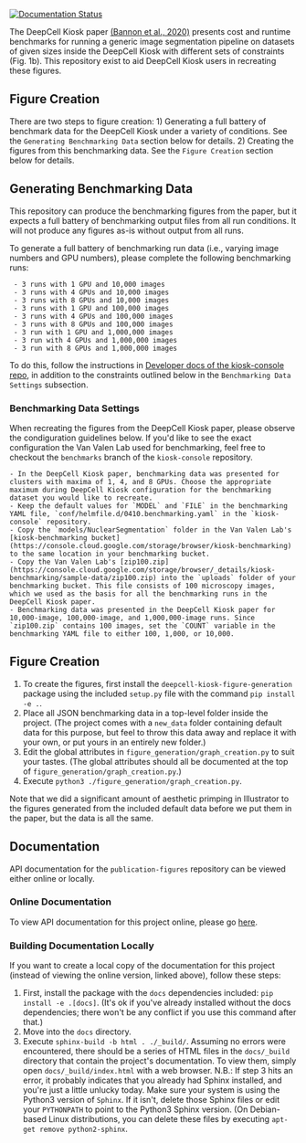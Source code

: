 [![Documentation Status](https://readthedocs.org/projects/deepcell-kiosk-figure-generation/badge/?version=latest)](https://deepcell-kiosk-figure-generation.readthedocs.io/en/latest/?badge=latest)

The DeepCell Kiosk paper [(Bannon et al., 2020)](<https://www.biorxiv.org/content/10.1101/505032v3>) presents cost and runtime benchmarks for running a generic image segmentation pipeline on datasets of given sizes inside the DeepCell Kiosk with different sets of constraints (Fig. 1b). This repository exist to aid DeepCell Kiosk users in recreating these figures.
 
## Figure Creation

There are two steps to figure creation:
    1) Generating a full battery of benchmark data for the DeepCell Kiosk under a variety of conditions. See the `Generating Benchmarking Data` section below for details.
    2) Creating the figures from this benchmarking data. See the `Figure Creation` section below for details.

## Generating Benchmarking Data

This repository can produce the benchmarking figures from the paper, but it expects a full battery of benchmarking output files from all run conditions. It will not produce any figures as-is without output from all runs. 
 
To generate a full battery of benchmarking run data (i.e., varying image numbers and GPU numbers), please complete the following benchmarking runs:
 
     - 3 runs with 1 GPU and 10,000 images
     - 3 runs with 4 GPUs and 10,000 images
     - 3 runs with 8 GPUs and 10,000 images
     - 3 runs with 1 GPU and 100,000 images
     - 3 runs with 4 GPUs and 100,000 images
     - 3 runs with 8 GPUs and 100,000 images
     - 3 run with 1 GPU and 1,000,000 images
     - 3 run with 4 GPUs and 1,000,000 images
     - 3 run with 8 GPUs and 1,000,000 images
 
To do this, follow the instructions in [Developer docs of the kiosk-console repo](https://deepcell-kiosk.readthedocs.io/en/master/DEVELOPER.html), in addition to the constraints outlined below in the `Benchmarking Data Settings` subsection.
 
### Benchmarking Data Settings
 
When recreating the figures from the DeepCell Kiosk paper, please observe the condiguration guidelines below. If you'd like to see the exact configuration the Van Valen Lab used for benchmarking, feel free to checkout the `benchmarks` branch of the `kiosk-console` repository.
 
    - In the DeepCell Kiosk paper, benchmarking data was presented for clusters with maxima of 1, 4, and 8 GPUs. Choose the appropriate maximum during DeepCell Kiosk configuration for the benchmarking dataset you would like to recreate.
    - Keep the default values for `MODEL` and `FILE` in the benchmarking YAML file, `conf/helmfile.d/0410.benchmarking.yaml` in the `kiosk-console` repository.
    - Copy the `models/NuclearSegmentation` folder in the Van Valen Lab's [kiosk-benchmarking bucket](https://console.cloud.google.com/storage/browser/kiosk-benchmarking) to the same location in your benchmarking bucket.
    - Copy the Van Valen Lab's [zip100.zip](https://console.cloud.google.com/storage/browser/_details/kiosk-benchmarking/sample-data/zip100.zip) into the `uploads` folder of your benchmarking bucket. This file consists of 100 microscopy images, which we used as the basis for all the benchmarking runs in the DeepCell Kiosk paper.
    - Benchmarking data was presented in the DeepCell Kiosk paper for 10,000-image, 100,000-image, and 1,000,000-image runs. Since `zip100.zip` contains 100 images, set the `COUNT` variable in the benchmarking YAML file to either 100, 1,000, or 10,000.

## Figure Creation

1) To create the figures, first install the `deepcell-kiosk-figure-generation` package using the included `setup.py` file with the command `pip install -e .`.
2) Place all JSON benchmarking data in a top-level folder inside the project. (The project comes with a `new_data` folder containing default data for this purpose, but feel to throw this data away and replace it with your own, or put yours in an entirely new folder.)
3) Edit the global attributes in `figure_generation/graph_creation.py` to suit your tastes. (The global attributes should all be documented at the top of `figure_generation/graph_creation.py`.)
4) Execute `python3 ./figure_generation/graph_creation.py`.

Note that we did a significant amount of aesthetic primping in Illustrator to the figures generated from the included default data before we put them in the paper, but the data is all the same.

## Documentation

API documentation for the `publication-figures` repository can be viewed either online or locally.

### Online Documentation

To view API documentation for this project online, please go [here](https://deepcell-kiosk-figure-generation.readthedocs.io).

### Building Documentation Locally

If you want to create a local copy of the documentation for this project (instead of viewing the online version, linked above), follow these steps:
1) First, install the package with the `docs` dependencies included: `pip install -e .[docs]`. (It's ok if you've already installed without the docs dependencies; there won't be any conflict if you use this command after that.)
2) Move into the `docs` directory.
3) Execute `sphinx-build -b html . ./_build/`. Assuming no errors were encountered, there should be a series of HTML files in the `docs/_build` directory that contain the project's documentation. To view them, simply open `docs/_build/index.html` with a web browser.
N.B.: If step 3 hits an error, it probably indicates that you already had Sphinx installed, and you're just a little unlucky today. Make sure your system is using the Python3 version of `Sphinx`. If it isn't, delete those Sphinx files or edit your `PYTHONPATH` to point to the Python3 Sphinx version. (On Debian-based Linux distributions, you can delete these files by executing `apt-get remove python2-sphinx`.
